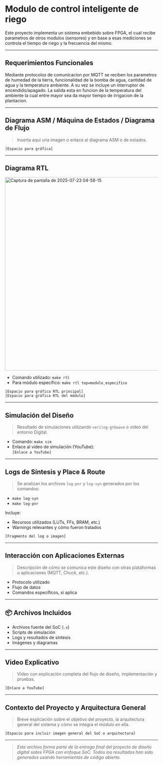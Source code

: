 # Modulo de control inteligente de riego

Este proyecto implementa un sistema embebido sobre FPGA, el cual recibe parametros de otros modulos (sensores) y en base a esas mediciones se controla el tiempo de riego y la frecuencia del mismo.

---

##  Requerimientos Funcionales

Mediante protocolos de comunicacion por MQTT se reciben los parametros de humedad de la tierra, funcionalidad de la bomba de agua, cantidad de agua y la temperatura ambiente. A su vez se incluye un interruptor de encendido/apagado.
La salida esta en funcion de la temperatura del ambiente la cual entre mayor sea da mayor tiempo de irrigacion de la plantacion.

---

##  Diagrama ASM / Máquina de Estados / Diagrama de Flujo

> Inserta aquí una imagen o enlace al diagrama ASM o de estados.

`[Espacio para gráfica]`

---

##  Diagrama RTL

<img width="1220" height="636" alt="Captura de pantalla de 2025-07-23 04-58-15" src="https://github.com/user-attachments/assets/e055b7b1-6c8a-44be-a8ad-acc20449a036" />

- Comando utilizado: `make rtl`  
- Para módulo específico: `make rtl top=modulo_especifico`

`[Espacio para gráfica RTL principal]`  
`[Espacio para gráfica RTL del módulo]`

---

##  Simulación del Diseño

> Resultado de simulaciones utilizando `verilog-gtkwave` o video del entorno Digital.

- Comando: `make sim`
- Enlace al video de simulación (YouTube):  
`[Enlace a YouTube]`

---

##  Logs de Síntesis y Place & Route

> Se analizan los archivos `log-pnr` y `log-syn` generados por los comandos:

- `make log-syn`
- `make log-pnr`

Incluye:
- Recursos utilizados (LUTs, FFs, BRAM, etc.)
- Warnings relevantes y cómo fueron tratados

`[Fragmento del log o imagen]`

---

##  Interacción con Aplicaciones Externas

> Descripción de cómo se comunica este diseño con otras plataformas o aplicaciones (MQTT, Chuck, etc.).

- Protocolo utilizado
- Flujo de datos
- Comandos específicos, si aplica

---

## 📦 Archivos Incluidos

- Archivos fuente del SoC (`.v`)
- Scripts de simulación
- Logs y resultados de síntesis
- Imágenes y diagramas

---

##  Video Explicativo

> Video con explicación completa del flujo de diseño, implementación y pruebas.

`[Enlace a YouTube]`

---

##  Contexto del Proyecto y Arquitectura General

> Breve explicación sobre el objetivo del proyecto, la arquitectura general del sistema y cómo se integra el módulo en ella.

`[Espacio para incluir imagen general del SoC o arquitectura]`

---

> *Este archivo forma parte de la entrega final del proyecto de diseño digital sobre FPGA con enfoque SoC. Todos los resultados han sido generados usando herramientas de código abierto.*

